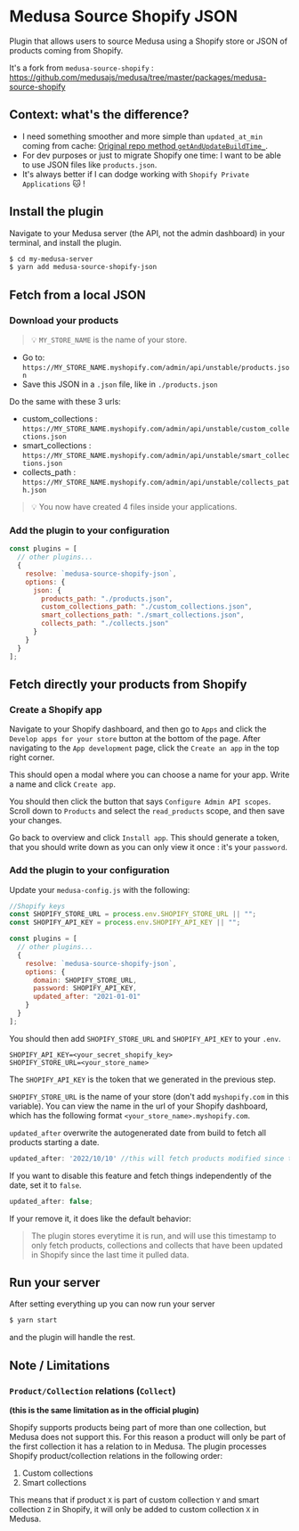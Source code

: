 # Medusa Source Shopify JSON

Plugin that allows users to source Medusa using a Shopify store or JSON of products coming from Shopify.

It's a fork from `medusa-source-shopify` : https://github.com/medusajs/medusa/tree/master/packages/medusa-source-shopify

## Context: what's the difference?

- I need something smoother and more simple than `updated_at_min` coming from cache: [Original repo method `getAndUpdateBuildTime_`](https://github.com/medusajs/medusa/blob/master/packages/medusa-source-shopify/src/services/shopify.js#L104).
- For dev purposes or just to migrate Shopify one time: I want to be able to use JSON files like `products.json`.
- It's always better if I can dodge working with `Shopify Private Applications` 🐱 !

## Install the plugin

Navigate to your Medusa server (the API, not the admin dashboard) in your terminal, and install the plugin.

```zsh
$ cd my-medusa-server
$ yarn add medusa-source-shopify-json
```

## Fetch from a local JSON

### Download your products

> 💡 `MY_STORE_NAME` is the name of your store.

- Go to: `https://MY_STORE_NAME.myshopify.com/admin/api/unstable/products.json`
- Save this JSON in a `.json` file, like in `./products.json`

Do the same with these 3 urls:
- custom_collections : `https://MY_STORE_NAME.myshopify.com/admin/api/unstable/custom_collections.json`
- smart_collections : `https://MY_STORE_NAME.myshopify.com/admin/api/unstable/smart_collections.json`
- collects_path : `https://MY_STORE_NAME.myshopify.com/admin/api/unstable/collects_path.json`

> 💡 You now have created 4 files inside your applications.

### Add the plugin to your configuration

```js
const plugins = [
  // other plugins...
  {
    resolve: `medusa-source-shopify-json`,
    options: {
      json: {
        products_path: "./products.json",
        custom_collections_path: "./custom_collections.json",
        smart_collections_path: "./smart_collections.json",
        collects_path: "./collects.json"
      }
    }
  }
];
```

## Fetch directly your products from Shopify

### Create a Shopify app

Navigate to your Shopify dashboard, and then go to `Apps` and click the `Develop apps for your store` button at the bottom of the page.
After navigating to the `App development` page, click the `Create an app` in the top right corner.

This should open a modal where you can choose a name for your app. Write a name and click `Create app`.

You should then click the button that says `Configure Admin API scopes`. Scroll down to `Products` and select the `read_products` scope, and then save your changes.

Go back to overview and click `Install app`. This should generate a token, that you should write down as you can only view it once : it's your `password`.

### Add the plugin to your configuration

Update your `medusa-config.js` with the following:

```js
//Shopify keys
const SHOPIFY_STORE_URL = process.env.SHOPIFY_STORE_URL || "";
const SHOPIFY_API_KEY = process.env.SHOPIFY_API_KEY || "";

const plugins = [
  // other plugins...
  {
    resolve: `medusa-source-shopify-json`,
    options: {
      domain: SHOPIFY_STORE_URL,
      password: SHOPIFY_API_KEY,
      updated_after: "2021-01-01"
    }
  }
];
```

You should then add `SHOPIFY_STORE_URL` and `SHOPIFY_API_KEY` to your `.env`.

```env
SHOPIFY_API_KEY=<your_secret_shopify_key>
SHOPIFY_STORE_URL=<your_store_name>
```

The `SHOPIFY_API_KEY` is the token that we generated in the previous step.

`SHOPIFY_STORE_URL` is the name of your store (don't add `myshopify.com` in this variable).
You can view the name in the url of your Shopify dashboard, which has the following format `<your_store_name>.myshopify.com`.

`updated_after` overwrite the autogenerated date from build to fetch all products starting a date.
```js
updated_after: '2022/10/10' //this will fetch products modified since the 10th October of 2022.
```

If you want to disable this feature and fetch things independently of the date, set it to `false`.

```js
updated_after: false;
```

If your remove it, it does like the default behavior:

> The plugin stores everytime it is run, and will use this timestamp to only fetch products, collections and collects that have been updated in Shopify since the last time it pulled data.

## Run your server

After setting everything up you can now run your server

```zsh
$ yarn start
```

and the plugin will handle the rest.

## Note / Limitations

### `Product/Collection` relations (`Collect`)

**(this is the same limitation as in the official plugin)**

Shopify supports products being part of more than one collection, but Medusa does not support this. For this reason a product will only be part of the first collection it has a relation to in Medusa. The plugin processes Shopify product/collection relations in the following order:

1. Custom collections
2. Smart collections

This means that if product `X` is part of custom collection `Y` and smart collection `Z` in Shopify, it will only be added to custom collection `X` in Medusa.
